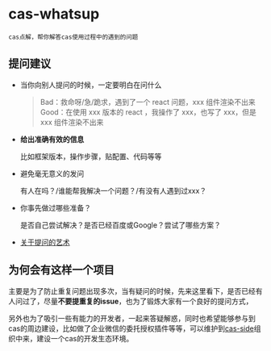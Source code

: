 # cas-whatsup

`cas点解，帮你解答cas使用过程中的遇到的问题`

## 提问建议

- 当你向别人提问的时候，一定要明白在问什么

  > Bad：救命呀/急/跪求，遇到了一个 react 问题，xxx 组件渲染不出来 Good：在使用 xxx 版本的 react ，我操作了 xxx，也写了 xxx，但是 xxx 组件渲染不出来

- **给出准确有效的信息**
  
  比如框架版本，操作步骤，贴配置、代码等等
  
- 避免毫无意义的发问

  有人在吗？/谁能帮我解决一个问题？/有没有人遇到过xxx？
  
- 你事先做过哪些准备？

  是否自己尝试解决？是否已经百度或Google？尝试了哪些方案？
  
- [关于提问的艺术](https://github.com/betaseeker/How-To-Ask-Questions)

## 为何会有这样一个项目

主要是为了防止重复问题出现多次，当有疑问的时候，先来这里看下，是否已经有人问过了，尽量**不要提重复的issue**，也为了锻炼大家有一个良好的提问方式，

另外也为了吸引一些有能力的开发者，一起来答疑解惑，同时也希望能够参与到cas的周边建设，比如做了企业微信的委托授权插件等等，可以维护到[cas-side](https://github.com/cas-side)组织中来，建设一个cas的开发生态环境。


